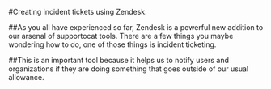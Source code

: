 #Creating incident tickets using Zendesk.

##As you all have experienced so far, Zendesk is a powerful new addition to our arsenal of supportocat  tools. There are a few things you maybe wondering how to do, one of those things is incident ticketing.

##This is an important tool because it helps us to notify users and organizations if they are doing something that goes outside of our usual allowance. 

